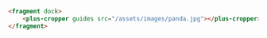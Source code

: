 ```html [template]
<fragment dock>
    <plus-cropper guides src="/assets/images/panda.jpg"></plus-cropper>
</fragment>
```